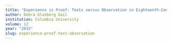 ```yaml
---
title: "Experience is Proof: Texts versus Observation in Eighteenth-Century Italy"
author: Debra Glasberg Gail
institution: Columbia University
volume: 12
year: "2015"
slug: experience-proof-text-observation
---
```


